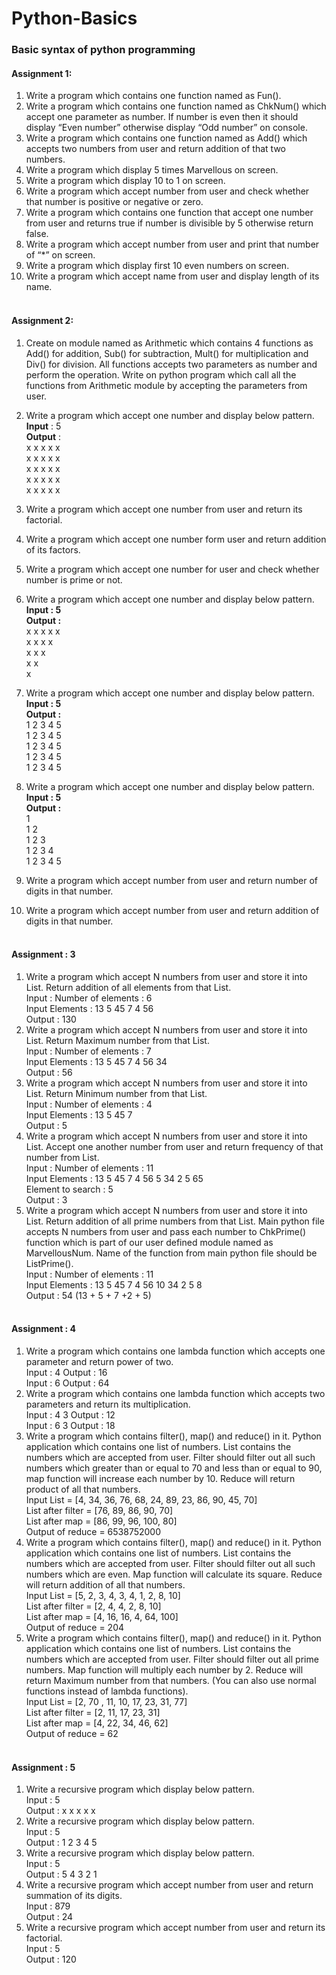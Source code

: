 # Python-Basics<br/>
### Basic syntax of python programming <br/>
#### Assignment 1:<br/>
  1. Write a program which contains one function named as Fun(). <br/>
  1. Write a program which contains one function named as ChkNum() which accept one
  parameter as number. If number is even then it should display “Even number” otherwise
  display “Odd number” on console. <br/>
  1. Write a program which contains one function named as Add() which accepts two numbers
  from user and return addition of that two numbers. <br/>
  1. Write a program which display 5 times Marvellous on screen.<br/>
  1. Write a program which display 10 to 1 on screen. <br/>
  1. Write a program which accept number from user and check whether that number is positive or negative or zero.<br/>
  1. Write a program which contains one function that accept one number from user and returns true if number is divisible by 5 otherwise return false.<br/>
  1. Write a program which accept number from user and print that number of “*” on screen.<br/>
  1. Write a program which display first 10 even numbers on screen.<br/>
  1. Write a program which accept name from user and display length of its name.<br/><br/>
  
  #### Assignment 2:<br/>
1. Create on module named as Arithmetic which contains 4 functions as Add() for addition, Sub()
for subtraction, Mult() for multiplication and Div() for division. All functions accepts two
parameters as number and perform the operation. Write on python program which call all the
functions from Arithmetic module by accepting the parameters from user. 
1. Write a program which accept one number and display below pattern.<br/>
**Input** : 5<br/>
**Output** :<br/>
x x x x x<br/>
x x x x x<br/>
x x x x x<br/>
x x x x x<br/>
x x x x x<br/>
1. Write a program which accept one number from user and return its factorial. 
1. Write a program which accept one number form user and return addition of its factors. 
1. Write a program which accept one number for user and check whether number is prime or not.
1. Write a program which accept one number and display below pattern.<br/>
**Input : 5<br/>
Output :**<br/>
x x x x x<br/>
x x x x<br/>
x x x<br/>
x x<br/>
x<br/>
1. Write a program which accept one number and display below pattern.<br/>
**Input : 5<br/>
Output :**<br/> 
1 2 3 4 5<br/>
1 2 3 4 5<br/>
1 2 3 4 5<br/>
1 2 3 4 5<br/>
1 2 3 4 5 <br/>
1. Write a program which accept one number and display below pattern.
**Input : 5<br/>
Output :**<br/>
1<br/>
1 2<br/>
1 2 3<br/>
1 2 3 4<br/>
1 2 3 4 5 <br/>

1. Write a program which accept number from user and return number of digits in that number. 
1. Write a program which accept number from user and return addition of digits in that number. <br/><br/>

#### Assignment : 3 <br/>
1. Write a program which accept N numbers from user and store it into List. Return addition of all
   elements from that List. </br>
   Input : Number of elements : 6<br/>
   Input Elements : 13 5 45 7 4 56 <br/>
   Output : 130 <br/>
1. Write a program which accept N numbers from user and store it into List. Return Maximum
  number from that List.<br/>
  Input : Number of elements : 7<br/>
  Input Elements : 13 5 45 7 4 56 34<br/>
  Output : 56 <br/>
1. Write a program which accept N numbers from user and store it into List. Return Minimum
  number from that List.<br/>
  Input : Number of elements : 4<br/>
  Input Elements : 13 5 45 7<br/>
  Output : 5<br/>
1. Write a program which accept N numbers from user and store it into List. Accept one another
  number from user and return frequency of that number from List.<br/>
  Input : Number of elements : 11<br/>
  Input Elements : 13 5 45 7 4 56 5 34 2 5 65<br/>
  Element to search : 5<br/>
  Output : 3<br/>
1. Write a program which accept N numbers from user and store it into List. Return addition of all
  prime numbers from that List. Main python file accepts N numbers from user and pass each
  number to ChkPrime() function which is part of our user defined module named as
  MarvellousNum. Name of the function from main python file should be ListPrime().<br/>
  Input : Number of elements : 11<br/>
  Input Elements : 13 5 45 7 4 56 10 34 2 5 8<br/>
  Output : 54 (13 + 5 + 7 +2 + 5) <br/><br/>
  
####  Assignment : 4 <br/>
1. Write a program which contains one lambda function which accepts one parameter and return
  power of two.<br/>
  Input : 4 <t/>Output : 16<br/>
  Input : 6 <t/>Output : 64<br/>
1. Write a program which contains one lambda function which accepts two parameters and return
  its multiplication.<br/>
  Input : 4 3 Output : 12<br/>
  Input : 6 3 Output : 18<br/>
1. Write a program which contains filter(), map() and reduce() in it. Python application which
  contains one list of numbers. List contains the numbers which are accepted from user. Filter
  should filter out all such numbers which greater than or equal to 70 and less than or equal to
  90, map function will increase each number by 10. Reduce will return product of all that
  numbers.<br/>
  Input List = [4, 34, 36, 76, 68, 24, 89, 23, 86, 90, 45, 70]<br/>
  List after filter = [76, 89, 86, 90, 70]<br/>
  List after map = [86, 99, 96, 100, 80]<br/>
  Output of reduce = 6538752000<br/>
1. Write a program which contains filter(), map() and reduce() in it. Python application which
  contains one list of numbers. List contains the numbers which are accepted from user. Filter
  should filter out all such numbers which are even. Map function will calculate its square.
  Reduce will return addition of all that numbers.<br/>
  Input List = [5, 2, 3, 4, 3, 4, 1, 2, 8, 10]<br/>
  List after filter = [2, 4, 4, 2, 8, 10]<br/>
  List after map = [4, 16, 16, 4, 64, 100]<br/>
  Output of reduce = 204<br/>
1. Write a program which contains filter(), map() and reduce() in it. Python application which
  contains one list of numbers. List contains the numbers which are accepted from user. Filter
  should filter out all prime numbers. Map function will multiply each number by 2. Reduce will
  return Maximum number from that numbers. (You can also use normal functions instead of
  lambda functions).<br/>
  Input List = [2, 70 , 11, 10, 17, 23, 31, 77]<br/>
  List after filter = [2, 11, 17, 23, 31]<br/>
  List after map = [4, 22, 34, 46, 62]<br/>
  Output of reduce = 62 <br/><br/>

#### Assignment : 5 <br/>
1. Write a recursive program which display below pattern.<br/>
  Input : 5<br/>
  Output : x x x x x <br/>
2. Write a recursive program which display below pattern.<br/>
  Input : 5<br/>
  Output : 1 2 3 4 5<br/>
3. Write a recursive program which display below pattern.<br/>
  Input : 5<br/>
  Output : 5 4 3 2 1<br/>
4. Write a recursive program which accept number from user and return
  summation of its digits.<br/>
  Input : 879<br/>
  Output : 24<br/>
5. Write a recursive program which accept number from user and return its
  factorial.<br/>
  Input : 5<br/>
  Output : 120 <br/>
